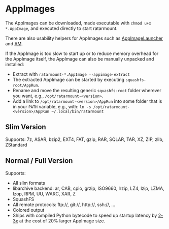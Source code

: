# AppImages

The AppImages can be downloaded, made executable with `chmod u+x *.AppImage`, and executed directly to start ratarmount.

There are also usability helpers for AppImages such as [AppImageLauncher](https://github.com/TheAssassin/AppImageLauncher) and [AM](https://github.com/ivan-hc/AM).

If the AppImage is too slow to start up or to reduce memory overhead for the AppImage itself, the AppImage can also be manually unpacked and installed:

 - Extract with `ratarmount-*.AppImage --appimage-extract`
 - The extracted AppImage can be started by executing `squashfs-root/AppRun`.
 - Rename and move the resulting generic `squashfs-root` folder wherever you want, e.g., `/opt/ratarmount-<version>`.
 - Add a link to `/opt/ratarmount-<version>/AppRun` into some folder that is in your `PATH` variable, e.g., with:
   `ln -s /opt/ratarmount-<version>/AppRun ~/.local/bin/ratarmount`

## Slim Version

Supports: 7z, ASAR, bzip2, EXT4, FAT, gzip, RAR, SQLAR, TAR, XZ, ZIP, zlib, ZStandard

## Normal / Full Version

Supports:

 - All slim formats
 - libarchive backend: ar, CAB, cpio, grzip, ISO9660, lrzip, LZ4, lzip, LZMA, lzop, RPM, UU, WARC, XAR, Z
 - SquashFS
 - All remote protocols: ftp://, git://, http://, ssh://, ...
 - Colored output
 - Ships with compiled Python bytecode to speed up startup latency by [2-3x](https://github.com/niess/python-appimage/issues/91#issuecomment-3136560614) at the cost of 20% larger AppImage size.

